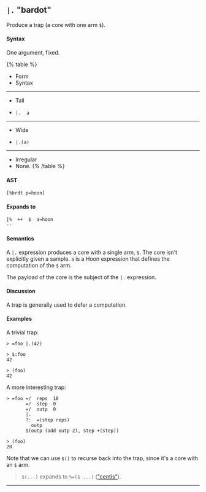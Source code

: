## `|.` "bardot"

Produce a trap (a core with one arm `$`).

#### Syntax

One argument, fixed.

{% table %}

- Form
- Syntax

---

- Tall
- ```hoon
  |.  a
  ```

---

- Wide
- ```hoon
  |.(a)
  ```

---

- Irregular
- None.
{% /table %}

#### AST

```hoon
[%brdt p=hoon]
```

#### Expands to

```hoon
|%  ++  $  a=hoon
--
```

#### Semantics

A `|.` expression produces a core with a single arm, `$`. The core isn't
explicitly given a sample. `a` is a Hoon expression that defines the computation
of the `$` arm.

The payload of the core is the subject of the `|.` expression.

#### Discussion

A trap is generally used to defer a computation.

#### Examples

A trivial trap:

```
> =foo |.(42)

> $:foo
42

> (foo)
42
```

A more interesting trap:

```
> =foo =/  reps  10
       =/  step  0
       =/  outp  0
       |.
       ?:  =(step reps)
         outp
       $(outp (add outp 2), step +(step))

> (foo)
20
```

Note that we can use `$()` to recurse back into the
trap, since it's a core with an `$` arm.

> `$(...)` expands to `%=($ ...)` (["centis"](/reference/hoon/rune/cen#-centis)).

---

